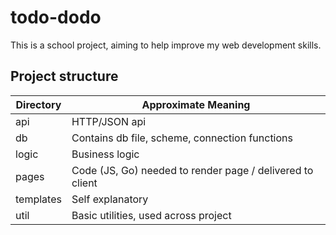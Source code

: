# todo-dodo
This is a school project, aiming to help improve my web development skills.

## Project structure
| Directory | Approximate Meaning |
| --- | --- |
| api | HTTP/JSON api |
| db | Contains db file, scheme, connection functions |
| logic| Business logic |
| pages | Code (JS, Go) needed to render page / delivered to client |
| templates | Self explanatory |
| util | Basic utilities, used across project |
